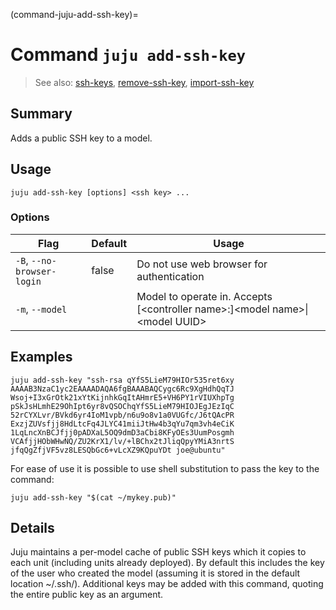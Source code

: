 (command-juju-add-ssh-key)=
# Command `juju add-ssh-key`
> See also: [ssh-keys](#ssh-keys), [remove-ssh-key](#remove-ssh-key), [import-ssh-key](#import-ssh-key)

## Summary
Adds a public SSH key to a model.

## Usage
```juju add-ssh-key [options] <ssh key> ...```

### Options
| Flag | Default | Usage |
| --- | --- | --- |
| `-B`, `--no-browser-login` | false | Do not use web browser for authentication |
| `-m`, `--model` |  | Model to operate in. Accepts [&lt;controller name&gt;:]&lt;model name&gt;&#x7c;&lt;model UUID&gt; |

## Examples

    juju add-ssh-key "ssh-rsa qYfS5LieM79HIOr535ret6xy
    AAAAB3NzaC1yc2EAAAADAQA6fgBAAABAQCygc6Rc9XgHdhQqTJ
    Wsoj+I3xGrOtk21xYtKijnhkGqItAHmrE5+VH6PY1rVIUXhpTg
    pSkJsHLmhE29OhIpt6yr8vQSOChqYfS5LieM79HIOJEgJEzIqC
    52rCYXLvr/BVkd6yr4IoM1vpb/n6u9o8v1a0VUGfc/J6tQAcPR
    ExzjZUVsfjj8HdLtcFq4JLYC41miiJtHw4b3qYu7qm3vh4eCiK
    1LqLncXnBCJfjj0pADXaL5OQ9dmD3aCbi8KFyOEs3UumPosgmh
    VCAfjjHObWHwNQ/ZU2KrX1/lv/+lBChx2tJliqQpyYMiA3nrtS
    jfqQgZfjVF5vz8LESQbGc6+vLcXZ9KQpuYDt joe@ubuntu"

For ease of use it is possible to use shell substitution to pass the key 
to the command:

    juju add-ssh-key "$(cat ~/mykey.pub)"



## Details
Juju maintains a per-model cache of public SSH keys which it copies to
each unit (including units already deployed). By default this includes the
key of the user who created the model (assuming it is stored in the
default location ~/.ssh/). Additional keys may be added with this command,
quoting the entire public key as an argument.